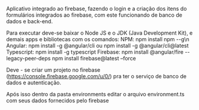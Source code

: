 Aplicativo integrado ao firebase, fazendo o login e a criação dos itens do formulários integrados ao firebase, com este funcionando de banco de dados e back-end.

Para executar deve-se baixar o Node JS e o JDK (Java Development Kit), e demais apps e bibliotecas com os comandos:
NPM:
npm install npm --g\n
Angular:
npm install -g @angular/cli ou
npm install -g @angular/cli@latest
Typescript:
npm install -g typescript
Firebase:
npm install @angular/fire --legacy-peer-deps
npm install firebase@latest –force

Deve - se criar um projeto no firebase (https://console.firebase.google.com/u/0/) pra ter o serviço de banco de dados e autenticação.

Após isso dentro da pasta environments editar o arquivo environment.ts com seus dados fornecidos pelo firebase


